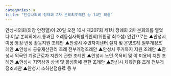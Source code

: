 ```yaml
---
categories: a
title: "안성시의회 정례회 2차 본회의조례안 등 14건 의결"
---
```

안성시의회(의장 안정열)이 20일 오전 10시 제207회 제1차 정례회 2차 본회의를 열었다.이날 본회의에서 통과된 조례등심사특별위원회(위원장 최호섭) 안건으로는 ▲안성시 이장·통장·반장 활동지원 조례안 ▲안성시 주민자치센터 설치 및 운영조례 일부개정조례안 ▲안성시 공유재산관리 조례 전부개정조례안 ▲안성시 주거복지 지원 조례안 ▲안성시 외국인 계절근로자 지원에 관한 조례안 ▲안성시 노인 목욕비 및 이·미용비 지원 조례안 ▲안성시 지역상권 상생 및 활성화에 관한 조례안 ▲안성시 체육진흥 조례 전부개정조례안 ▲안성시 소하천점용료 등 부